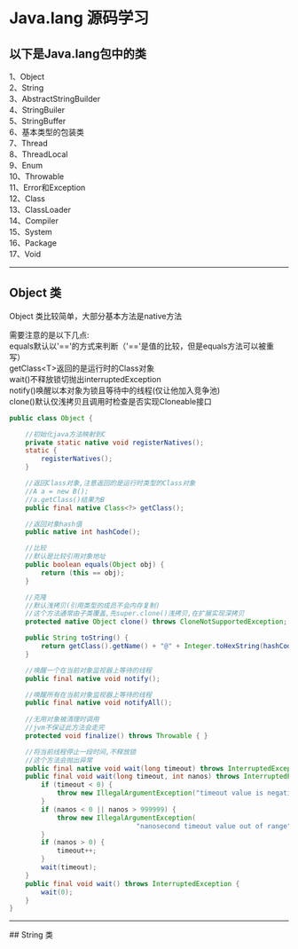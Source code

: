 # Java.lang 源码学习

## 以下是Java.lang包中的类
1、Object<br>
2、String<br>
3、AbstractStringBuilder<br>
4、StringBuiler<br>
5、StringBuffer<br>
6、基本类型的包装类<br>
7、Thread<br>
8、ThreadLocal<br>
9、Enum<br>
10、Throwable<br>
11、Error和Exception<br>
12、Class<br>
13、ClassLoader<br>
14、Compiler<br>
15、System<br>
16、Package<br>
17、Void<br>

<hr/>

## Object 类
Object 类比较简单，大部分基本方法是native方法<br>

需要注意的是以下几点:<br>
equals默认以'=='的方式来判断（'=='是值的比较，但是equals方法可以被重写）<br>
getClass\<T\>返回的是运行时的Class对象<br>
wait()不释放锁切抛出interruptedException<br>
notify()唤醒以本对象为锁且等待中的线程(仅让他加入竞争池)<br>
clone()默认仅浅拷贝且调用时检查是否实现Cloneable接口<br>

```Java
public class Object {

	//初始化java方法映射到C
    private static native void registerNatives();
    static {
        registerNatives();
    }

    //返回Class对象,注意返回的是运行时类型的Class对象
    //A a = new B();
    //a.getClass()结果为B
    public final native Class<?> getClass();

    //返回对象hash值
    public native int hashCode();

    //比较
    //默认是比较引用对象地址
    public boolean equals(Object obj) {
        return (this == obj);
    }

    //克隆
    //默认浅拷贝(引用类型的成员不会内存复制)
    //这个方法通常由子类覆盖,先super.clone()浅拷贝,在扩展实现深拷贝
    protected native Object clone() throws CloneNotSupportedException;

    public String toString() {
        return getClass().getName() + "@" + Integer.toHexString(hashCode());
    }

    //唤醒一个在当前对象监视器上等待的线程
    public final native void notify();

    //唤醒所有在当前对象监视器上等待的线程
    public final native void notifyAll();
    
    //无用对象被清理时调用
    //jvm不保证此方法会走完
    protected void finalize() throws Throwable { }

    //将当前线程停止一段时间,不释放锁
    //这个方法会抛出异常
    public final native void wait(long timeout) throws InterruptedException;
    public final void wait(long timeout, int nanos) throws InterruptedException {
        if (timeout < 0) {
            throw new IllegalArgumentException("timeout value is negative");
        }
        if (nanos < 0 || nanos > 999999) {
            throw new IllegalArgumentException(
                                "nanosecond timeout value out of range");
        }
        if (nanos > 0) {
            timeout++;
        }
        wait(timeout);
    }
    public final void wait() throws InterruptedException {
        wait(0);
    }
}
```
<hr>
## String 类